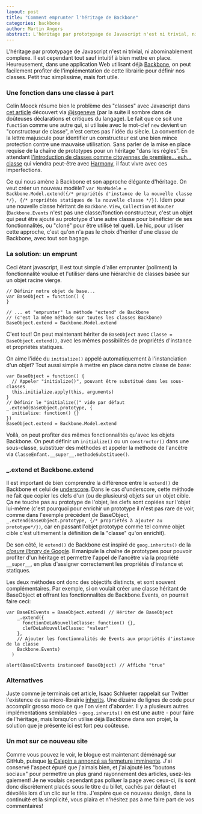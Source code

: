 ```yaml
---
layout: post
title: "Comment emprunter l'héritage de Backbone"
categories: backbone
author: Martin Angers
abstract: L'héritage par prototypage de Javascript n'est ni trivial, ni abominablement complexe. Il est cependant tout sauf intuitif à bien mettre en place. Heureusement, dans une application Web utilisant déjà Backbone, on peut facilement profiter de l'implémentation de cette librairie pour définir nos classes.
---
```


L'héritage par prototypage de Javascript n'est ni trivial, ni abominablement complexe. Il est cependant tout sauf intuitif à bien mettre en place. Heureusement, dans une application Web utilisant déjà [Backbone][bb], on peut facilement profiter de l'implémentation de cette librairie pour définir nos classes. Petit truc simplissime, mais fort utile.

### Une fonction dans une classe à part

Colin Moock résume bien le problème des "classes" avec Javascript dans [cet article][moock] découvert via [@jsgeneve][jsg] (par la suite il sombre dans de doûteuses déclarations et critiques du langage). Le fait que ce soit une `function` comme une autre qui, si utilisée avec le mot-clef `new` devient un "constructeur de classe", n'est certes pas l'idée du siècle. La convention de la lettre majuscule pour identifier un constructeur est une bien mince protection contre une mauvaise utilisation. Sans parler de la mise en place requise de la chaîne de prototypes pour un héritage "dans les règles". En attendant [l'introduction de classes comme citoyennes de première... euh... classe][classes] qui viendra peut-être avec [Harmony][], il faut vivre avec ces imperfections.

Ce qui nous amène à Backbone et son approche élégante d'héritage. On veut créer un nouveau modèle? `var MonModele = Backbone.Model.extend({/* propriétés d'instance de la nouvelle classe */}, {/* propriétés statiques de la nouvelle classe */})`. Idem pour une nouvelle classe héritant de `Backbone.View`, `Collection` et `Router` (`Backbone.Events` n'est pas une classe/fonction constructeur, c'est un objet qui peut être ajouté au prototype d'une autre classe pour bénéficier de ses fonctionnalités, ou "cloné" pour être utilisé tel quel). Le hic, pour utiliser cette approche, c'est qu'on n'a pas le choix d'hériter d'une classe de Backbone, avec tout son bagage.

### La solution: un emprunt

Ceci étant javascript, il est tout simple d'aller emprunter (poliment) la fonctionnalité voulue et l'utiliser dans une hiérarchie de classes basée sur un objet racine vierge.

    // Définir notre objet de base...
    var BaseObject = function() {
    }

    // ... et "emprunter" la méthode "extend" de Backbone
    // (c'est la même méthode sur toutes les classes Backbone)
    BaseObject.extend = Backbone.Model.extend

C'est tout! On peut maintenant hériter de `BaseObject` avec `Classe = BaseObject.extend()`, avec les mêmes possibilités de propriétés d'instance et propriétés statiques.

On aime l'idée du `initialize()` appelé automatiquement à l'instanciation d'un objet? Tout aussi simple à mettre en place dans notre classe de base:

    var BaseObject = function() {
      // Appeler "initialize()", pouvant être substitué dans les sous-classes
      this.initialize.apply(this, arguments)
    }
    // Définir le "initialize()" vide par défaut
    _.extend(BaseObject.prototype, {
      initialize: function() {}
    })
    BaseObject.extend = Backbone.Model.extend

Voilà, on peut profiter des mêmes fonctionnalités qu'avec les objets Backbone. On peut définir un `initialize()` ou un `constructor()` dans une sous-classe, substituer des méthodes et appeler la méthode de l'ancêtre via `ClasseEnfant.__super__.methodeSubstituee()`.

### _.extend et Backbone.extend

Il est important de bien comprendre la différence entre le `extend()` de Backbone et celui de [underscore][uscore]. Dans le cas d'underscore, cette méthode ne fait que copier les clefs d'un (ou de plusieurs) objets sur un objet cible. Ça ne touche pas au prototype de l'objet, les clefs sont copiées sur l'objet lui-même (c'est pourquoi pour enrichir un prototype il n'est pas rare de voir, comme dans l'exemple précédent de BaseObject, `_.extend(BaseObject.prototype, {/* propriétés à ajouter au prototype*/})`, car en passant l'objet prototype comme tel comme objet cible c'est ultimement la définition de la "classe" qu'on enrichit).

De son côté, le `extend()` de Backbone est inspiré de `goog.inherits()` de la [*closure library* de Google][closure]. Il manipule la chaîne de prototypes pour pouvoir profiter d'un héritage et permettre l'appel de l'ancêtre via la propriété `__super__`, en plus d'assigner correctement les propriétés d'instance et statiques.

Les deux méthodes ont donc des objectifs distincts, et sont souvent complémentaires. Par exemple, si on voulait créer une classe héritant de BaseObject **et** offrant les fonctionnalités de Backbone.Events, on pourrait faire ceci:

    var BaseEtEvents = BaseObject.extend( // Hériter de BaseObject
        _.extend({
          fonctionDeLaNouvelleClasse: function() {},
          clefDeLaNouvelleClasse: "valeur"
        }, 
        // Ajouter les fonctionnalités de Events aux propriétés d'instance de la classe
        Backbone.Events)
      )

    alert(BaseEtEvents instanceof BaseObject) // Affiche "true"

### Alternatives

Juste comme je terminais cet article, Isaac Schlueter rappelait sur Twitter l'existence de sa micro-librairie [inherits][izs]. Une dizaine de lignes de code pour accomplir grosso modo ce que l'on vient d'aborder. Il y a plusieurs autres implémentations semblables - `goog.inherits()` en est une autre - pour faire de l'héritage, mais lorsqu'on utilise déjà Backbone dans son projet, la solution que je présente ici est fort peu coûteuse.

### Un mot sur ce nouveau site

Comme vous pouvez le voir, le blogue est maintenant déménagé sur GitHub, puisque [le Calepin a annoncé sa fermeture imminente][tweet]. J'ai conservé l'aspect épuré que j'aimais bien, et j'ai ajouté les "boutons sociaux" pour permettre un plus grand rayonnement des articles, usez-les gaiement! Je ne voulais cependant pas polluer la page avec ceux-ci, ils sont donc discrètement placés sous le titre du billet, cachés par défaut et dévoilés lors d'un clic sur le titre. J'espère que ce nouveau design, dans la continuité et la simplicité, vous plaira et n'hésitez pas à me faire part de vos commentaires!

[moock]: http://www.moock.org/lectures/troublewithjs/
[classes]: http://wiki.ecmascript.org/doku.php?id=strawman:maximally_minimal_classes
[harmony]: http://wiki.ecmascript.org/doku.php?id=harmony:harmony
[bb]: http://backbonejs.org/
[uscore]: http://documentcloud.github.com/underscore/
[closure]: http://code.google.com/p/closure-library/
[tweet]: https://twitter.com/#!/calepinapp/status/192335906479415296
[izs]: https://github.com/isaacs/inherits
[jsg]: https://twitter.com/#!/jsgeneve
